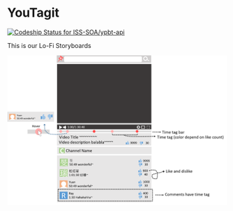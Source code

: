# YouTagit
[ ![Codeship Status for ISS-SOA/ypbt-api](https://codeship.com/projects/c2f0d920-8535-0134-9419-0ea196d1355a/status?branch=master)](https://app.codeship.com/projects/182029)

This is our Lo-Fi Storyboards

![alt text](https://raw.githubusercontent.com/RubyStarts3/YPBT-app/master/public/story.png)
